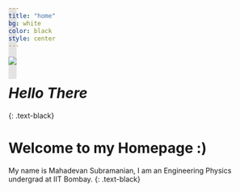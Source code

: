 ```yaml
---
title: "home"
bg: white
color: black
style: center
---
```



<span class="fa-stack subtlecircle" style="font-size:117px; background:rgba(0,0,0,0.1)">
  <img src="https://raw.githubusercontent.com/mahadevans2432/mahadevans2432.github.io/master/img/circle-cropped.png" class="myimg" />
</span>

# *Hello There*
{: .text-black}

# Welcome to my Homepage :)
My name is Mahadevan Subramanian, I am an Engineering Physics undergrad at IIT Bombay.
{: .text-black}


